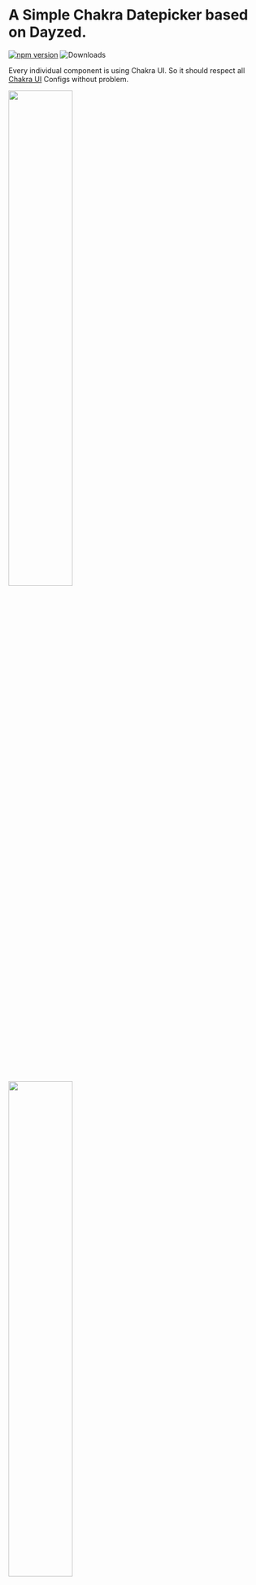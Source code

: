 # A Simple Chakra Datepicker based on Dayzed.

[![npm version](https://badge.fury.io/js/chakra-dayzed-datepicker.svg)](https://badge.fury.io/js/chakra-dayzed-datepicker) ![Downloads](https://img.shields.io/npm/dm/chakra-dayzed-datepicker.svg)


Every individual component is using Chakra UI. So it should respect all [Chakra UI](https://github.com/chakra-ui/chakra-ui) Configs without problem.

<img src="https://user-images.githubusercontent.com/35160613/141594524-35a0c536-d9fd-4528-bd56-f647b98755be.gif" height="50%"/>
<img src="https://user-images.githubusercontent.com/35160613/141594549-31f55369-6e0e-4818-9351-6f515e3f1f84.gif" height="50%"/>

The componenent itself has to use some `date` library

Highly recommend just copy/paste the source code from `/src` to customize however you want. 

## Install the dependency
```
npm i date-fns dayzed
```
```
npm i chakra-dayzed-datepicker
```

## Basic usage
### Single
```jsx
  const [date, setDate] = useState(new Date());
  
  <SingleDatepicker
    name="date-input"
    date={date}
    onDateChange={setDate}
  />

```
### Range:
```jsx
  const [selectedDates, setSelectedDates] = useState<Date[]>([new Date(), new Date()]);
  
  <RangeDatepicker
    selectedDates={selectedDates}
    onDateChange={setSelectedDates}
  />
```
### propsConfigs: 
`dateNavBtnProps` extends from `ButtonProps` of Chakra-UI
This allows you to override the default behavior however your want as long as supported by Chakra-UI.</br>

```
dayOfMonthBtnProps = {
  defaultBtnProps,
  isInRangeBtnProp,
  selectedBtnProps,
  todayBtnProps
}
```
`dayOfMonthBtnProps` allows you to customzie date btn style based on the state. </br>
Style precedence: `default` < `isInRange` < `seleted` < `today`.

<br/>Example:
```js
  propsConfigs={{
    dateNavBtnProps: {
      colorScheme: "blue",
      variant: "outline"
    },
    dayOfMonthBtnProps: {
      defaultBtnProps: {
        borderColor: "red.300",
        _hover: {
          background: 'blue.400',
        }
      },
      isInRangeBtnProps: {
        color: "yellow",
      },
      selectedBtnProps: {
        background: "blue.200",
        color: "green",
      },
      todayBtnProps: {
        background: "teal.400",
      }
    },
    inputProps: {
      size: "sm"
    }
  }}
```

### other props: 

Name                  | Type                   | Default value           | Description
----------------------|------------------------|-------------------------|--------------
name                  | string                 | undefined               | name attribute for `<input />` element
usePortal             | boolean                | undefined               | to prevent parent styles from clipping or hiding content
